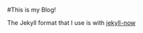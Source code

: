 #This is my Blog!

The Jekyll format that I use is with [jekyll-now](https://github.com/barryclark/jekyll-now)